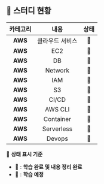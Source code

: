 ## 💭 스터디 현황  

|  카테고리  |  내용  |  상태  |
|:------:|:---:|:----------:|  
| **AWS** | 클라우드 서비스 | 📗 |
| **AWS** | EC2 | 📕 |
| **AWS** | DB | 📕 |
| **AWS** | Network | 📕 |
| **AWS** | IAM | 📕 |
| **AWS** | S3 | 📕 |
| **AWS** | CI/CD | 📕 |
| **AWS** | AWS CLI | 📕 |
| **AWS** | Container | 📕 |
| **AWS** | Serverless | 📕 |
| **AWS** | Devops | 📕 |

📖 **상태 표시 기준**  
- 📗 : **학습 완료 및 내용 정리 완료**  
- 📕 : **학습 예정**  